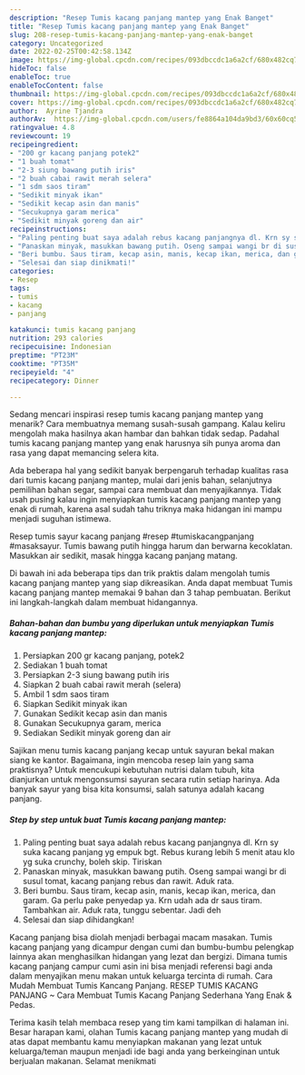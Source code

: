 ```yaml
---
description: "Resep Tumis kacang panjang mantep yang Enak Banget"
title: "Resep Tumis kacang panjang mantep yang Enak Banget"
slug: 208-resep-tumis-kacang-panjang-mantep-yang-enak-banget
category: Uncategorized
date: 2022-02-25T00:42:58.134Z
image: https://img-global.cpcdn.com/recipes/093dbccdc1a6a2cf/680x482cq70/tumis-kacang-panjang-mantep-foto-resep-utama.jpg
hideToc: false
enableToc: true
enableTocContent: false
thumbnail: https://img-global.cpcdn.com/recipes/093dbccdc1a6a2cf/680x482cq70/tumis-kacang-panjang-mantep-foto-resep-utama.jpg
cover: https://img-global.cpcdn.com/recipes/093dbccdc1a6a2cf/680x482cq70/tumis-kacang-panjang-mantep-foto-resep-utama.jpg
author:  Ayrine Tjandra
authorAv:  https://img-global.cpcdn.com/users/fe8864a104da9bd3/60x60cq50/avatar.jpg
ratingvalue: 4.8
reviewcount: 19
recipeingredient:
- "200 gr kacang panjang potek2"
- "1 buah tomat"
- "2-3 siung bawang putih iris"
- "2 buah cabai rawit merah selera"
- "1 sdm saos tiram"
- "Sedikit minyak ikan"
- "Sedikit kecap asin dan manis"
- "Secukupnya garam merica"
- "Sedikit minyak goreng dan air"
recipeinstructions:
- "Paling penting buat saya adalah rebus kacang panjangnya dl. Krn sy suka kacang panjang yg empuk bgt. Rebus kurang lebih 5 menit atau klo yg suka crunchy, boleh skip. Tiriskan"
- "Panaskan minyak, masukkan bawang putih. Oseng sampai wangi br di susul tomat, kacang panjang rebus dan rawit. Aduk rata."
- "Beri bumbu. Saus tiram, kecap asin, manis, kecap ikan, merica, dan garam. Ga perlu pake penyedap ya. Krn udah ada dr saus tiram. Tambahkan air. Aduk rata, tunggu sebentar. Jadi deh"
- "Selesai dan siap dinikmati!"
categories:
- Resep
tags:
- tumis
- kacang
- panjang

katakunci: tumis kacang panjang 
nutrition: 293 calories
recipecuisine: Indonesian
preptime: "PT23M"
cooktime: "PT35M"
recipeyield: "4"
recipecategory: Dinner

---
```



Sedang mencari inspirasi resep tumis kacang panjang mantep yang menarik? Cara membuatnya memang susah-susah gampang. Kalau keliru mengolah maka hasilnya akan hambar dan bahkan tidak sedap. Padahal tumis kacang panjang mantep yang enak harusnya sih punya aroma dan rasa yang dapat memancing selera kita.


Ada beberapa hal yang sedikit banyak berpengaruh terhadap kualitas rasa dari tumis kacang panjang mantep, mulai dari jenis bahan, selanjutnya pemilihan bahan segar, sampai cara membuat dan menyajikannya. Tidak usah pusing kalau ingin menyiapkan tumis kacang panjang mantep yang enak di rumah, karena asal sudah tahu triknya maka hidangan ini mampu menjadi suguhan istimewa.

Resep tumis sayur kacang panjang #resep #tumiskacangpanjang #masaksayur. Tumis bawang putih hingga harum dan berwarna kecoklatan. Masukkan air sedikit, masak hingga kacang panjang matang.


Di bawah ini ada beberapa tips dan trik praktis dalam mengolah tumis kacang panjang mantep yang siap dikreasikan. Anda dapat membuat Tumis kacang panjang mantep memakai 9 bahan dan 3 tahap pembuatan. Berikut ini langkah-langkah dalam membuat hidangannya.

<!--inarticleads1-->

##### Bahan-bahan dan bumbu yang diperlukan untuk menyiapkan Tumis kacang panjang mantep:

1. Persiapkan 200 gr kacang panjang, potek2
1. Sediakan 1 buah tomat
1. Persiapkan 2-3 siung bawang putih iris
1. Siapkan 2 buah cabai rawit merah (selera)
1. Ambil 1 sdm saos tiram
1. Siapkan Sedikit minyak ikan
1. Gunakan Sedikit kecap asin dan manis
1. Gunakan Secukupnya garam, merica
1. Sediakan Sedikit minyak goreng dan air


Sajikan menu tumis kacang panjang kecap untuk sayuran bekal makan siang ke kantor. Bagaimana, ingin mencoba resep lain yang sama praktisnya? Untuk mencukupi kebutuhan nutrisi dalam tubuh, kita dianjurkan untuk mengonsumsi sayuran secara rutin setiap harinya. Ada banyak sayur yang bisa kita konsumsi, salah satunya adalah kacang panjang. 

<!--inarticleads2-->

##### Step by step untuk buat Tumis kacang panjang mantep:

1. Paling penting buat saya adalah rebus kacang panjangnya dl. Krn sy suka kacang panjang yg empuk bgt. Rebus kurang lebih 5 menit atau klo yg suka crunchy, boleh skip. Tiriskan
1. Panaskan minyak, masukkan bawang putih. Oseng sampai wangi br di susul tomat, kacang panjang rebus dan rawit. Aduk rata.
1. Beri bumbu. Saus tiram, kecap asin, manis, kecap ikan, merica, dan garam. Ga perlu pake penyedap ya. Krn udah ada dr saus tiram. Tambahkan air. Aduk rata, tunggu sebentar. Jadi deh
1. Selesai dan siap dihidangkan!

Kacang panjang bisa diolah menjadi berbagai macam masakan. Tumis kacang panjang yang dicampur dengan cumi dan bumbu-bumbu pelengkap lainnya akan menghasilkan hidangan yang lezat dan bergizi. Dimana tumis kacang panjang campur cumi asin ini bisa menjadi referensi bagi anda dalam menyajikan menu makan untuk keluarga tercinta di rumah. Cara Mudah Membuat Tumis Kancang Panjang. RESEP TUMIS KACANG PANJANG ~ Cara Membuat Tumis Kacang Panjang Sederhana Yang Enak &amp; Pedas. 

Terima kasih telah membaca resep yang tim kami tampilkan di halaman ini. Besar harapan kami, olahan Tumis kacang panjang mantep yang mudah di atas dapat membantu kamu menyiapkan makanan yang lezat untuk keluarga/teman maupun menjadi ide bagi anda yang berkeinginan untuk berjualan makanan. Selamat menikmati
